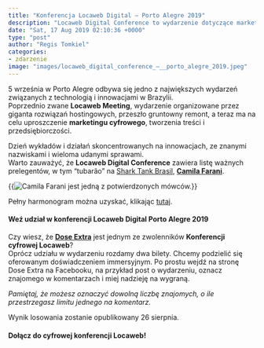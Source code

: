 ```yaml
---
title: "Konferencja Locaweb Digital – Porto Alegre 2019"
description: "Locaweb Digital Conference to wydarzenie dotyczące marketingu cyfrowego, przedsiębiorczości, innowacji i e-commerce. Odbywa się 5 września w Porto Alegre."
date: "Sat, 17 Aug 2019 02:10:36 +0000"
type: "post"
author: "Regis Tomkiel"
categories: 
- zdarzenie
image: "images/locaweb_digital_conference_–__porto_alegre_2019.jpeg"
---
```


5 września w Porto Alegre odbywa się jedno z największych wydarzeń związanych z technologią i innowacjami w Brazylii.  
Poprzednio zwane **Locaweb Meeting**, wydarzenie organizowane przez giganta rozwiązań hostingowych, przeszło gruntowny remont, a teraz ma na celu uproszczenie **marketingu cyfrowego**, tworzenia treści i przedsiębiorczości.


Dzień wykładów i działań skoncentrowanych na innowacjach, ze znanymi nazwiskami i wieloma udanymi sprawami.   
Warto zauważyć, że **Locaweb Digital Conference**  zawiera listę ważnych prelegentów, w tym “tubarão” na [Shark Tank Brasil](https://br.sonychannel.com/series/shark-tank-brasil), **[Camila Farani](https://camilafarani.com.br/)**.

{{<image src="images/camila_farani/Camila_Farani.jpeg" alt="Camila Farani jest jedną z potwierdzonych mówców." caption="Camila Farani jest jedną z potwierdzonych mówców.">}}

Pełny harmonogram można uzyskać, klikając [tutaj](https://portoalegre.locawebdigitalconference.com.br/).


#### Weź udział w konferencji Locaweb Digital Porto Alegre 2019

Czy wiesz, że **[Dose Extra](https://doseextra.com)** jest jednym ze zwolenników **Konferencji cyfrowej Locaweb**?  
Oprócz udziału w wydarzeniu rozdamy dwa bilety. Chcemy podzielić się oferowanym doświadczeniem immersyjnym. Po prostu wejdź na stronę Dose Extra na Facebooku, na przykład post o wydarzeniu, oznacz znajomego w komentarzach i miej nadzieję na wygraną.  

*Pamiętaj, że możesz oznaczyć dowolną liczbę znajomych, o ile przestrzegasz limitu jednego na komentarz.*  

Wynik losowania zostanie opublikowany 26 sierpnia.  


#### Dołącz do cyfrowej konferencji Locaweb!





